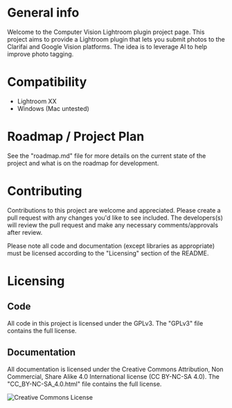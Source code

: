 # General info
Welcome to the Computer Vision Lightroom plugin project page. This project aims to provide a Lightroom plugin that lets you submit photos to the Clarifai and Google Vision platforms. The idea is to leverage AI to help improve photo tagging.

# Compatibility
- Lightroom XX
- Windows (Mac untested)

# Roadmap / Project Plan
See the "roadmap.md" file for more details on the current state of the project and what is on the roadmap for development.

# Contributing
Contributions to this project are welcome and appreciated. Please create a pull request with any changes you'd like to see included. The developers(s) will review the pull request and make any necessary comments/approvals after review.

Please note all code and documentation (except libraries as appropriate) must be licensed according to the "Licensing" section of the README.

# Licensing
## Code
All code in this project is licensed under the GPLv3. The "GPLv3" file contains the full license.
## Documentation
All documentation is licensed under the Creative Commons Attribution, Non Commercial, Share Alike 4.0 International license (CC BY-NC-SA 4.0). The "CC_BY-NC-SA_4.0.html" file contains the full license.


![Creative Commons License](http://creativecommons.org/licenses/by-nc-sa/4.0/)
